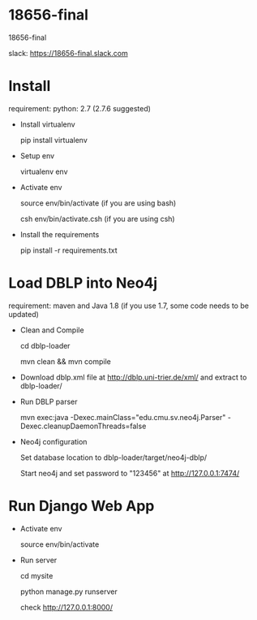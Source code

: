 # 18656-final
18656-final


slack: https://18656-final.slack.com

# Install

requirement:
  python: 2.7 (2.7.6 suggested)

- Install virtualenv

  pip install virtualenv

- Setup env

  virtualenv env

- Activate env

  source env/bin/activate (if you are using bash)

  csh env/bin/activate.csh (if you are using csh)

- Install the requirements

  pip install -r requirements.txt

# Load DBLP into Neo4j

requirement:
  maven and Java 1.8 (if you use 1.7, some code needs to be updated)

- Clean and Compile

  cd dblp-loader

  mvn clean && mvn compile

- Download dblp.xml file at http://dblp.uni-trier.de/xml/ and extract to dblp-loader/

- Run DBLP parser
  
  mvn exec:java -Dexec.mainClass="edu.cmu.sv.neo4j.Parser" -Dexec.cleanupDaemonThreads=false

- Neo4j configuration

  Set database location to dblp-loader/target/neo4j-dblp/

  Start neo4j and set password to "123456" at http://127.0.0.1:7474/

# Run Django Web App

- Activate env

  source env/bin/activate

- Run server

  cd mysite

  python manage.py runserver

  check http://127.0.0.1:8000/
